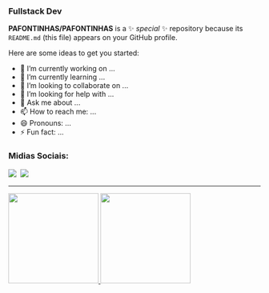 ### Fullstack Dev


**PAFONTINHAS/PAFONTINHAS** is a ✨ _special_ ✨ repository because its `README.md` (this file) appears on your GitHub profile.

Here are some ideas to get you started:

- 🔭 I’m currently working on ...
- 🌱 I’m currently learning ...
- 👯 I’m looking to collaborate on ...
- 🤔 I’m looking for help with ...
- 💬 Ask me about ...
- 📫 How to reach me: ...
- 😄 Pronouns: ...
- ⚡ Fun fact: ...

<div>
<h3>Midias Sociais:</h3>
<a href="https://www.linkedin.com/in/peterson-fontinhas-9265b0261"><img src="https://img.shields.io/badge/linkedin-%230077B5.svg?style=for-the-badge&logo=linkedin&logoColor=white"></a>&nbsp
<a href="https://instagram.com/peterson.fontinhas?igshid=MzNlNGNkZWQ4Mg==" target="_blank"><img src="https://img.shields.io/badge/Instagram-%23E4405F.svg?style=for-the-badge&logo=Instagram&logoColor=white"></a>&nbsp
</div>
<hr>

<div>
<a href="https://github.com/PAFONTINHAS">
<img height="180em" src="https://github-readme-stats.vercel.app/api/top-langs/?username=PAFONTINHAS&layout=compact&langs_count=7&theme=dracula"/>
<img height="180em" src="https://github-readme-stats.vercel.app/api?username=PAFONTINHAS&show_icons=true&theme=dracula&include_all_commits=true&count_private=true"/>
 </div>

